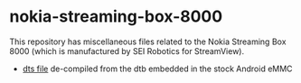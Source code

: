# nokia-streaming-box-8000

This repository has miscellaneous files related to the Nokia Streaming Box 8000 (which is manufactured by SEI Robotics for StreamView).

* [dts file](android-dts/) de-compiled from the dtb embedded in the stock Android eMMC
